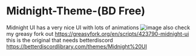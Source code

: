 # Midnight-Theme-(BD Free)
Midnight UI has a very nice UI with lots of animations
![image](https://user-images.githubusercontent.com/71833196/112040255-fe79cf00-8b12-11eb-9b09-997747d349eb.png)
also check my greasy fork out https://greasyfork.org/en/scripts/423790-midnight-ui
this is the original that needs betterdiscord https://betterdiscordlibrary.com/themes/Midnight%20UI
